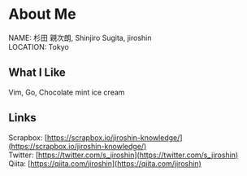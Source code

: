 # About Me
NAME: 杉田 親次朗, Shinjiro Sugita, jiroshin  
LOCATION: Tokyo

## What I Like
Vim, Go, Chocolate mint ice cream

## Links
Scrapbox: [https://scrapbox.io/jiroshin-knowledge/](https://scrapbox.io/jiroshin-knowledge/)  
Twitter: [https://twitter.com/s_jiroshin](https://twitter.com/s_jiroshin)  
Qiita: [https://qiita.com/jiroshin](https://qiita.com/jiroshin)  
